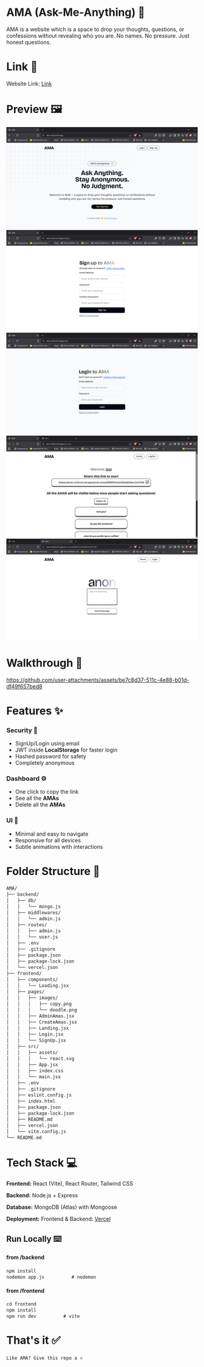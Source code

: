 # AMA (Ask-Me-Anything) 👀

AMA is a website which is a space to drop your thoughts, questions, or confessions without revealing who you are. No names. No pressure. Just honest questions.

# Link 🔗
Website Link: [Link](https://ama-virid.vercel.app/)


# Preview 🖼️

![image1](/preview-images/ss1.png)
![image2](/preview-images/ss2.png)
![image3](/preview-images/ss3.png)
![image4](/preview-images/ss4.png)
![image5](/preview-images/ss5.png)

# Walkthrough 🧭
https://github.com/user-attachments/assets/be7c8d37-511c-4e88-b01d-df49f657bed8


# Features ✨

### Security 🔐

- SignUp/Login using email
- JWT inside **LocalStorage** for faster login
- Hashed password for safety
- Completely anonymous

### Dashboard ⚙️

- One click to copy the link
- See all the **AMAs**
- Delete all the **AMAs**

### UI 💫

- Minimal and easy to navigate
- Responsive for all devices
- Subtle animations with interactions

# Folder Structure 📁

```
AMA/
├── backend/
│   ├── db/
│   │   └── mongo.js
│   ├── middlewares/
│   │   └── admin.js
│   ├── routes/
│   │   ├── admin.js
│   │   └── user.js
│   ├── .env
│   ├── .gitignore
│   ├── package.json
│   ├── package-lock.json
│   └── vercel.json
├── frontend/
│   ├── components/
│   │   └── Loading.jsx
│   ├── pages/
│   │   ├── images/
│   │   │   ├── copy.png
│   │   │   └── doodle.png
│   │   ├── AdminAmas.jsx
│   │   ├── CreateAmas.jsx
│   │   ├── Landing.jsx
│   │   ├── Login.jsx
│   │   └── SignUp.jsx
│   ├── src/
│   │   ├── assets/
│   │   │   └── react.svg
│   │   ├── App.jsx
│   │   ├── index.css
│   │   └── main.jsx
│   ├── .env
│   ├── .gitignore
│   ├── eslint.config.js
│   ├── index.html
│   ├── package.json
│   ├── package-lock.json
│   ├── README.md
│   ├── vercel.json
│   └── vite.config.js
└── README.md
```

# Tech Stack 💻

**Frontend:**
React (Vite), React Router, Tailwind CSS

**Backend:**
Node.js + Express

**Database:**
MongoDB (Atlas) with Mongoose

**Deployment:**
Frontend & Backend: [Vercel](https://vercel.com/)

## Run Locally ⌨️

#### from /backend

```
npm install
nodemon app.js          # nodemon
```

#### from /frontend

```
cd frontend
npm install
npm run dev          # vite
```

# That's it ✅

`Like AMA? Give this repo a ⭐`
